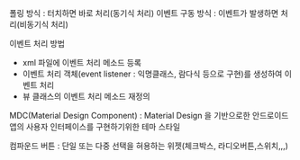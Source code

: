 
폴링 방식 : 터치하면 바로 처리(동기식 처리)
이벤트 구동 방식 : 이벤트가 발생하면 처리(비동기식 처리)

이벤트 처리 방법
- xml 파일에 이벤트 처리 메소드 등록
- 이벤트 처리 객체(event listener : 익명클래스, 람다식 등으로 구현)를 생성하여 이벤트 처리
- 뷰 클래스의 이벤트 처리 메소드 재정의


MDC(Material Design Component) : Material Design 을 기반으로한 안드로이드 앱의 사용자 인터페이스를 구현하기위한 테마 스타일

컴파운드 버튼 : 단일 또는 다중 선택을 혀용하는 위젯(체크박스, 라디오버튼,스위치,,,)
